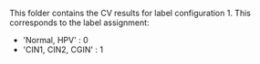 This folder contains the CV results for label configuration 1. This corresponds to the label assignment:
- 'Normal, HPV' : 0
- 'CIN1, CIN2, CGIN' : 1

